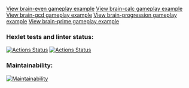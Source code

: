 [View brain-even gameplay example](https://asciinema.org/a/B8LBV5d78B6vlZ8i83JGuPg2z)
[View brain-calc gameplay example](https://asciinema.org/a/Z8BSFDld8lWtPGO4xIX8G07Ar)
[View brain-gcd gameplay example](https://asciinema.org/a/wt3Dzr70cAihAwcdi16CGQAhm)
[View brain-progression gameplay example](https://asciinema.org/a/mJeEhJyMcYHEHwx4k8JiKEkwZ)
[View brain-prime gameplay example](https://asciinema.org/a/HGZL5nCeTXYla9U0QAajH6f2E)

### Hexlet tests and linter status:
[![Actions Status](https://github.com/V-for-Vinney/python-project-lvl1/workflows/hexlet-check/badge.svg)](https://github.com/V-for-Vinney/python-project-lvl1/actions)
[![Actions Status](https://github.com/V-for-Vinney/python-project-lvl1/workflows/lint/badge.svg)](https://github.com/V-for-Vinney/python-project-lvl1/actions/workflows/lint.yml)

### Maintainability:
[![Maintainability](https://api.codeclimate.com/v1/badges/a99a88d28ad37a79dbf6/maintainability)](https://codeclimate.com/github/codeclimate/codeclimate/maintainability)
